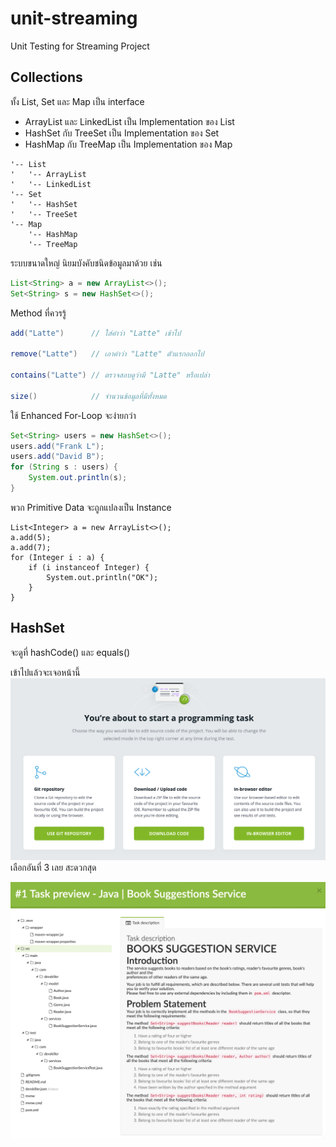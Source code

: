 # unit-streaming
Unit Testing for Streaming Project

## Collections

ทั้ง List, Set และ Map เป็น interface
* ArrayList และ LinkedList เป็น Implementation ของ List
* HashSet กับ TreeSet เป็น Implementation ของ Set
* HashMap กับ TreeMap เป็น Implementation ของ Map

```
'-- List
'   '-- ArrayList
'   '-- LinkedList
'-- Set
'   '-- HashSet
'   '-- TreeSet
'-- Map
    '-- HashMap
    '-- TreeMap
```

ระบบขนาดใหญ่ นิยมบังคับชนิดข้อมูลมาด้วย เช่น
```java
List<String> a = new ArrayList<>();
Set<String> s = new HashSet<>();
```

Method ที่ควรรู้
```java
add("Latte")      // ใส่คำว่า "Latte" เข้าไป

remove("Latte")   // เอาคำว่า "Latte" ตัวแรกออกไป

contains("Latte") // ตรวจสอบดูว่ามี "Latte" หรือเปล่า

size()            // จำนวนข้อมูลที่มีทั้งหมด
```

ใช้ Enhanced For-Loop จะง่ายกว่า
```java
Set<String> users = new HashSet<>();
users.add("Frank L");
users.add("David B");
for (String s : users) {
    System.out.println(s);
}
```

พวก Primitive Data จะถูกแปลงเป็น Instance 
```
List<Integer> a = new ArrayList<>();
a.add(5);
a.add(7);
for (Integer i : a) {
    if (i instanceof Integer) {
        System.out.println("OK");
    }
}
```

## HashSet 
จะดูที่ hashCode() และ equals()



เข้าไปแล้วจะเจอหน้านี้
![](ide.png)
เลือกอันที่ 3 เลย สะดวกสุด

![](folder.png)

